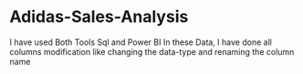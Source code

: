 # Adidas-Sales-Analysis
I have used Both Tools Sql and Power BI
In these Data, I have done all columns modification like changing the data-type and renaming the column name
